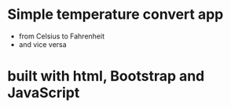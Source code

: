 # Simple temperature convert app

- from Celsius to Fahrenheit
- and vice versa

# built with html, Bootstrap and JavaScript

